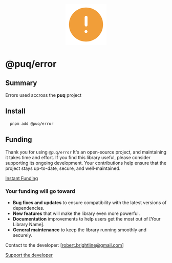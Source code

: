 <p align="center">
  <img src="https://raw.githubusercontent.com/rbrightline/puq/refs/heads/main/libs/error/favicon.png" alt="Logo" />
</p>

# @puq/error

## Summary

Errors used accross the **puq** project

## Install

```bash
  pnpm add @puq/error
```

## Funding

Thank you for using `@puq/error` It's an open-source project, and maintaining it takes time and effort. If you find this library useful, please consider supporting its ongoing development. Your contributions help ensure that the project stays up-to-date, secure, and well-maintained.

[Instant Funding](https://cash.app/$puqlib)

### Your funding will go toward

- **Bug fixes and updates** to ensure compatibility with the latest versions of dependencies.
- **New features** that will make the library even more powerful.
- **Documentation** improvements to help users get the most out of [Your Library Name].
- **General maintenance** to keep the library running smoothly and securely.

Contact to the developer: [robert.brightline@gmail.com]

[Support the developer](https://cash.app/$puqlib)
